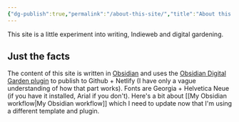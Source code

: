 ```yaml
---
{"dg-publish":true,"permalink":"/about-this-site/","title":"About this site","tags":["design"],"created":"2022-11-29"}
---
```



This site is a little experiment into writing, Indieweb and digital gardening.

## Just the facts
The content of this site is written in  [Obsidian](https://obsidian.md/) and uses the [Obsidian Digital Garden plugin](https://dg-docs.ole.dev/) to publish to Github + Netlify (I have only a vague understanding of how that part works). Fonts are Georgia + Helvetica Neue (if you have it installed, Arial if you don't). Here's a bit about [[My Obsidian workflow\|My Obsidian workflow]] which I need to update now that I'm using a different template and plugin.